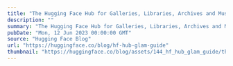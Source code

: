 ```yaml
---
title: "The Hugging Face Hub for Galleries, Libraries, Archives and Museums"
description: ""
summary: "The Hugging Face Hub for Galleries, Libraries, Archives and Museums The Hugging Face Hub for Galleri..."
pubDate: "Mon, 12 Jun 2023 00:00:00 GMT"
source: "Hugging Face Blog"
url: "https://huggingface.co/blog/hf-hub-glam-guide"
thumbnail: "https://huggingface.co/blog/assets/144_hf_hub_glam_guide/thumbnail.png"
---
```


